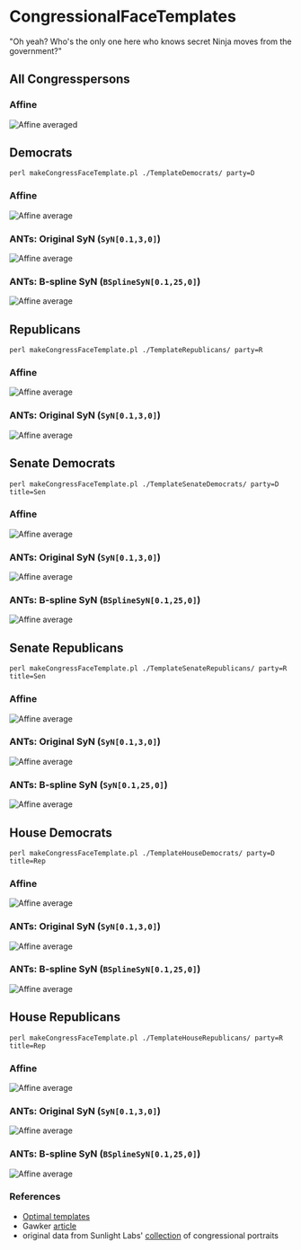 CongressionalFaceTemplates
==========================

"Oh yeah? Who's the only one here who knows secret Ninja moves from the government?"

All Congresspersons
--------------

### Affine

![Affine averaged](https://github.com/ntustison/CongressionalFaceTemplates/blob/master/Figures/affineMean.png?raw=true "All congresspersons")

Democrats
----------------
`perl makeCongressFaceTemplate.pl ./TemplateDemocrats/ party=D`

### Affine

![Affine average](https://github.com/ntustison/CongressionalFaceTemplates/blob/master/Figures/affineAverageDemocrats.png?raw=true "")

### ANTs:  Original SyN (`SyN[0.1,3,0]`)

![Affine average](https://github.com/ntustison/CongressionalFaceTemplates/blob/master/Figures/averageDemocratsSyN.png?raw=true "")

### ANTs:  B-spline SyN (`BSplineSyN[0.1,25,0]`)

![Affine average](https://github.com/ntustison/CongressionalFaceTemplates/blob/master/Figures/averageDemocratsBSyN.png?raw=true "")

Republicans
----------------
`perl makeCongressFaceTemplate.pl ./TemplateRepublicans/ party=R`

### Affine

![Affine average](https://github.com/ntustison/CongressionalFaceTemplates/blob/master/Figures/affineAverageRepublicans.png?raw=true "")

### ANTs:  Original SyN (`SyN[0.1,3,0]`)

![Affine average](https://github.com/ntustison/CongressionalFaceTemplates/blob/master/Figures/averageRepublicansSyN.png?raw=true "")

Senate Democrats
----------------
`perl makeCongressFaceTemplate.pl ./TemplateSenateDemocrats/ party=D title=Sen`

### Affine

![Affine average](https://github.com/ntustison/CongressionalFaceTemplates/blob/master/Figures/affineAverageSenateDemocrats.png?raw=true "")

### ANTs:  Original SyN (`SyN[0.1,3,0]`)

![Affine average](https://github.com/ntustison/CongressionalFaceTemplates/blob/master/Figures/averageSenateDemocratsSyN.png?raw=true "")

### ANTs:  B-spline SyN (`BSplineSyN[0.1,25,0]`)

![Affine average](https://github.com/ntustison/CongressionalFaceTemplates/blob/master/Figures/averageSenateDemocratsBSyN.png?raw=true "")

Senate Republicans
----------------
`perl makeCongressFaceTemplate.pl ./TemplateSenateRepublicans/ party=R title=Sen`

### Affine

![Affine average](https://github.com/ntustison/CongressionalFaceTemplates/blob/master/Figures/affineAverageSenateRepublicans.png?raw=true "")

### ANTs:  Original SyN (`SyN[0.1,3,0]`)

![Affine average](https://github.com/ntustison/CongressionalFaceTemplates/blob/master/Figures/averageSenateRepublicansSyN.png?raw=true "")

### ANTs:  B-spline SyN (`SyN[0.1,25,0]`)

![Affine average](https://github.com/ntustison/CongressionalFaceTemplates/blob/master/Figures/averageSenateRepublicansBSyN.png?raw=true "")

House Democrats
----------------
`perl makeCongressFaceTemplate.pl ./TemplateHouseDemocrats/ party=D title=Rep`

### Affine

![Affine average](https://github.com/ntustison/CongressionalFaceTemplates/blob/master/Figures/affineAverageHouseDemocrats.png?raw=true "")

### ANTs:  Original SyN (`SyN[0.1,3,0]`)

![Affine average](https://github.com/ntustison/CongressionalFaceTemplates/blob/master/Figures/averageHouseDemocratsSyN.png?raw=true "")

### ANTs:  B-spline SyN (`BSplineSyN[0.1,25,0]`)

![Affine average](https://github.com/ntustison/CongressionalFaceTemplates/blob/master/Figures/averageHouseDemocratsBSyN.png?raw=true "")

House Republicans
----------------
`perl makeCongressFaceTemplate.pl ./TemplateHouseRepublicans/ party=R title=Rep`

### Affine

![Affine average](https://github.com/ntustison/CongressionalFaceTemplates/blob/master/Figures/affineAverageHouseRepublicans.png?raw=true "")

### ANTs:  Original SyN (`SyN[0.1,3,0]`)

![Affine average](https://github.com/ntustison/CongressionalFaceTemplates/blob/master/Figures/averageHouseRepublicansSyN.png?raw=true "")

### ANTs:  B-spline SyN (`BSplineSyN[0.1,25,0]`)

![Affine average](https://github.com/ntustison/CongressionalFaceTemplates/blob/master/Figures/averageHouseRepublicansBSyN.png?raw=true "")

### References
* [Optimal templates](http://www.ncbi.nlm.nih.gov/pubmed/19818860)
* Gawker [article](http://gawker.com/this-is-an-average-of-every-member-of-congress-1511522162)
* original data from Sunlight Labs' [collection](http://sunlightlabs.github.io/congress/) of congressional portraits

